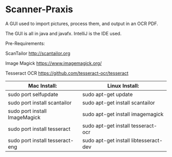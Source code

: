 # Scanner-Praxis

A GUI used to import pictures, process them, and output in an OCR PDF. 

The GUI is all in java and javafx. IntelliJ is the IDE used. 

Pre-Requirements:

ScanTailor
http://scantailor.org

Image Magick
https://www.imagemagick.org/

Tesseract OCR
https://github.com/tesseract-ocr/tesseract

Mac Install:                    | Linux Install:
-----------------------------   | --------------------------
sudo port selfupdate            | sudo apt-get update
sudo port install scantailor    | sudo apt-get install scantailor
sudo port install ImageMagick   | sudo apt-get install imagemagick
sudo port install tesseract     | sudo apt-get install tesseract-ocr
sudo port install tesseract-eng | sudo apt-get install libtesseract-dev
